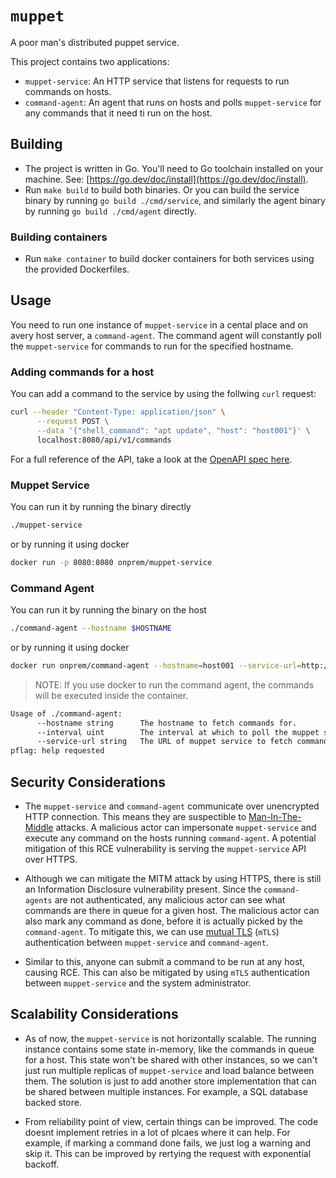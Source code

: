 # `muppet`

A poor man's distributed puppet service.

This project contains two applications:

- `muppet-service`: An HTTP service that listens for requests to run commands on hosts.
- `command-agent`: An agent that runs on hosts and polls `muppet-service` for any commands that it need ti run on the host.

## Building

- The project is written in Go. You'll need to Go toolchain installed on your machine. See: [https://go.dev/doc/install](https://go.dev/doc/install).
- Run `make build` to build both binaries. Or you can build the service binary by running `go build ./cmd/service`, and similarly the agent binary by running `go build ./cmd/agent` directly.

### Building containers

- Run `make container` to build docker containers for both services using the provided Dockerfiles.

## Usage

You need to run one instance of `muppet-service` in a cental place and on avery host server, a `command-agent`. The command agent will constantly poll the `muppet-service` for commands to run for the specified hostname.

### Adding commands for a host

You can add a command to the service by using the follwing `curl` request:

```bash
curl --header "Content-Type: application/json" \
      --request POST \
      --data '{"shell_command": "apt update", "host": "host001"}' \
      localhost:8080/api/v1/commands
```

For a full reference of the API, take a look at the [OpenAPI spec here](./pkg/api/spec.yaml).

### Muppet Service

You can run it by running the binary directly

```bash
./muppet-service
```

or by running it using docker

```bash
docker run -p 8080:8080 onprem/muppet-service
```

### Command Agent

You can run it by running the binary on the host

```bash
./command-agent --hostname $HOSTNAME
```

or by running it using docker

```bash
docker run onprem/command-agent --hostname=host001 --service-url=http://muppet-service:8080
```

> NOTE: If you use docker to run the command agent, the commands will be executed inside the container.

[embedmd]: # "tmp/help-agent.txt"

```txt
Usage of ./command-agent:
      --hostname string      The hostname to fetch commands for.
      --interval uint        The interval at which to poll the muppet service for commands to execute, given in seconds. (default 60)
      --service-url string   The URL of muppet service to fetch commands from. (default "http://localhost:8080")
pflag: help requested
```

## Security Considerations

- The `muppet-service` and `command-agent` communicate over unencrypted HTTP connection. This means they are suspectible to [Man-In-The-Middle](https://en.wikipedia.org/wiki/Man-in-the-middle_attack) attacks. A malicious actor can impersonate `muppet-service` and execute any command on the hosts running `command-agent`. A potential mitigation of this RCE vulnerability is serving the `muppet-service` API over HTTPS.

- Although we can mitigate the MITM attack by using HTTPS, there is still an Information Disclosure vulnerability present. Since the `command-agents` are not authenticated, any malicious actor can see what commands are there in queue for a given host. The malicious actor can also mark any command as done, before it is actually picked by the `command-agent`. To mitigate this, we can use [mutual TLS](https://www.cloudflare.com/en-in/learning/access-management/what-is-mutual-tls/) (`mTLS`) authentication between `muppet-service` and `command-agent`.

- Similar to this, anyone can submit a command to be run at any host, causing RCE. This can also be mitigated by using `mTLS` authentication between `muppet-service` and the system administrator.

## Scalability Considerations

- As of now, the `muppet-service` is not horizontally scalable. The running instance contains some state in-memory, like the commands in queue for a host. This state won't be shared with other instances, so we can't just run multiple replicas of `muppet-service` and load balance between them. The solution is just to add another store implementation that can be shared between multiple instances. For example, a SQL database backed store.

- From reliability point of view, certain things can be improved. The code doesnt implement retries in a lot of plcaes where it can help. For example, if marking a command done fails, we just log a warning and skip it. This can be improved by rertying the request with exponential backoff.
